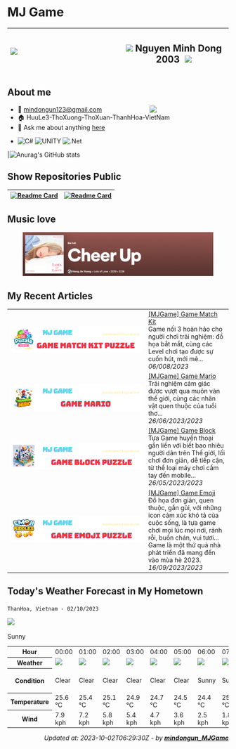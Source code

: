 # MJ Game

|<img align='left' src="https://github.com/mindongun123/MJGame/blob/main/MJGame.gif" width="240">| <h2>  <img src="https://media.giphy.com/media/VgCDAzcKvsR6OM0uWg/giphy.gif" width="50"> Nguyen Minh Dong 2003 <image>  <img src="https://media.giphy.com/media/mGcNjsfWAjY5AEZNw6/giphy.gif" width="50"> </h2>|
| --- | --- |
    

## **About me**
<img align='right' src="https://media.giphy.com/media/M9gbBd9nbDrOTu1Mqx/giphy.gif" width="180">

- 📧 mindongun123@gmail.com
- 🏠 HuuLe3-ThoXuong-ThoXuan-ThanhHoa-VietNam
- 💬 Ask me about anything [here](https://facebook.com//md.6823)
<!-- - 💼 FrontEnd Engineer at [Razorpay](http://razorpay.com/) -->
<!-- - 📈 Built github-readme-stats, verlyjs and more, **50m+** hits • **50K** stars on GitHub -->
<!-- - ❤️ I love writing TypeScript, and building fun experiments on type-level -->
  
- ![C#](https://img.shields.io/badge/c%23-%23239120.svg?style=for-the-badge&logo=c-sharp&logoColor=white)
![UNITY](https://img.shields.io/badge/Unity-%2320232a.svg?style=for-the-badge&logo=unity&logoColor=white) 
![.Net](https://img.shields.io/badge/.NET-5C2D91?style=for-the-badge&logo=.net&logoColor=white)



<!-- 
| <a href="https://github.com/mindongun123"><img align="center" src="https://github-readme-stats.vercel.app/api?username=mindongun123&show_icons=true&include_all_commits=true&theme=buefy&hide_border=true" alt="Anurag's github stats" /></a> | <a href="https://github.com/mindongun123"><img align="center" src="https://github-readme-stats.vercel.app/api/top-langs/?username=mindongun123&layout=compact&theme=buefy&hide_border=true" /></a> |
| ------------- | ------------- | -->




|![Anurag's GitHub stats](https://github-readme-stats.vercel.app/api?username=mindongun123&show_icons=true&theme=white)







## Show Repositories Public


|[![Readme Card](https://github-readme-stats.vercel.app/api/pin/?username=mindongun123&repo=mindongun123&show_owner=true)](https://github.com/mindongun123/mindongun123)|[![Readme Card](https://github-readme-stats.vercel.app/api/pin/?username=mindongun123&repo=MJGame_APK&show_owner=true)](https://github.com/mindongun123/MJGame_APK)|
| ------------- | ------------- |


## Music love


<!-- Nothing weird to see here -->
<div  align="center">
  <a href="https://open.spotify.com/track/0NOOpNzTcrgMiKigtt9hXa">
    <img src= "https://github.com/mindongun123/mindongun123/blob/main/CheerUp.png" right ="400" height = "100">
<!--     <img src="https://raw.githubusercontent.com/andyruwruw/andyruwruw/master/example/now-playing.svg" > -->
  </a>
</div>

## My Recent Articles

<table>
        <tr>
            <td width="300px">
                <a href="https://github.com/mindongun123/MJGame_APK/releases/tag/MatchKit">
                    <img src="https://github.com/mindongun123/mindongun123/blob/main/MJMatchKit.png" alt="thumbnail">
                </a>
            </td>
            <td>
                <a href="https://github.com/mindongun123/MJGame_APK/releases/tag/MatchKit">[MJGame] Game Match Kit</a>
                <div>Game nối 3 hoàn hảo cho người chơi trải nghiệm: đồ họa bắt mắt, cùng các Level chơi tạo được sự cuốn hút, mới mẽ...</div>
                <div><i>06/008/2023</i></div>
            </td>
        </tr>
        <tr>
            <td width="300px">
                <a href="https://github.com/mindongun123/MJGame_APK/releases/tag/MJGame_Mario">
                    <img src="https://github.com/mindongun123/mindongun123/blob/main/MJMario.png"" alt="thumbnail">
                </a>
            </td>
            <td>
                <a href="https://github.com/mindongun123/MJGame_APK/releases/tag/MJGame_Mario">[MJGame] Game Mario</a>
                <div>Trải nghiệm cảm giác đươc vượt qua muôn vàn thế giới, cùng các nhân vật quen thuộc của tuổi thơ...</div>
                <div><i>26/06/2023/2023</i></div>
            </td>
        </tr>
       <tr>
            <td width="300px">
                <a href="https://github.com/mindongun123/MJGame_APK/releases/tag/MJGame_Block">
                    <img src="https://github.com/mindongun123/mindongun123/blob/main/MJBlock.png"" alt="thumbnail">
                </a>
            </td>
            <td>
                <a href="https://github.com/mindongun123/MJGame_APK/releases/tag/MJGame_Block">[MJGame] Game Block</a>
                <div>Tựa Game huyền thoại gắn liền với biết bao nhiêu người dân trên Thế giới, lối chơi đơn giản, dễ tiếp cận, từ thể loại máy chơi cầm tay đến mobile...</div>
                <div><i>26/05/2023/2023</i></div>
            </td>
        </tr>
        <tr>
            <td width="300px">
                <a href="https://github.com/mindongun123/MJGame_APK/releases/tag/%23mjgameEmoji">
                    <img src="https://github.com/mindongun123/mindongun123/blob/main/MJEmoji.png"" alt="thumbnail">
                </a>
            </td>
            <td>
                <a href="https://github.com/mindongun123/MJGame_APK/releases/tag/%23mjgameEmoji">[MJGame] Game Emoji</a>
                <div>Đồ họa đơn giản, quen thuộc, gần gủi, với những icon cảm xúc khó tả của cuộc sống, là tựa game chơi mọi lúc mọi nơi, rảnh rỗi, buồn chán, vui tươi... Game là một thứ quà nhà phát triển đã mang đến vào mùa hè 2023.</div>
                <div><i>16/09/2023/2023</i></div>
            </td>
        </tr>
<!--         <tr>
            <td width="300px">
                <a href="https://github.com/mindongun123/MJGame_APK/releases/tag/MJGame-Connect">
                    <img src="https://github.com/mindongun123/mindongun123/blob/main/GConnect.png" alt="thumbnail">
                </a>
            </td>
            <td>
                <a href="https://github.com/mindongun123/MJGame_APK/releases/tag/MJGame-Connect">[MJGame] Game DotConnect</a>
                <div>Nếu bạn là một người yêu thích Logic, hãy cùng kiểm tra tư duy tìm đường đi trong trò chơi...</div>
                <div><i>16/02/2023</i></div>
            </td>
        </tr>
        <tr>
            <td width="300px">
                <a href="https://github.com/mindongun123/MJGame_APK/releases/tag/runner3D">
                    <img src="https://github.com/mindongun123/mindongun123/blob/main/Runner3D.png">
                </a>
            </td>
            <td>
                <a href="https://github.com/mindongun123/MJGame_APK/releases/tag/runner3D">[MJGame] Game Runner 3D</a>
                <div>Game thuôc thể loại Cansual 3D, với các nhân vật đơn giản, ngộ nghĩnh, cùng vượt qua các thử thách khó khăn trên con đường tiến đến đỉnh vinh quang...</div>
                <div><i>16/09/2022</i></div>
            </td>
        </tr> -->
</table>



<!-- Proudly created with GPRM ( https://gprm.itsvg.in ) -->


## Today's Weather Forecast in My Hometown



`ThanHoa, Vietnam - 02/10/2023`

<img src="https://cdn.weatherapi.com/weather/64x64/day/113.png"/>

Sunny


<table>
    <tr>
        <th>Hour</th>
        <td>00:00</td><td>01:00</td><td>02:00</td><td>03:00</td><td>04:00</td><td>05:00</td><td>06:00</td><td>07:00</td><td>08:00</td><td>09:00</td><td>10:00</td><td>11:00</td><td>12:00</td><td>13:00</td><td>14:00</td><td>15:00</td><td>16:00</td><td>17:00</td><td>18:00</td><td>19:00</td><td>20:00</td><td>21:00</td><td>22:00</td><td>23:00</td>
    </tr>
    <tr>
        <th>Weather</th>
        <td><img src="https://cdn.weatherapi.com/weather/64x64/night/113.png"></img></td><td><img src="https://cdn.weatherapi.com/weather/64x64/night/113.png"></img></td><td><img src="https://cdn.weatherapi.com/weather/64x64/night/113.png"></img></td><td><img src="https://cdn.weatherapi.com/weather/64x64/night/113.png"></img></td><td><img src="https://cdn.weatherapi.com/weather/64x64/night/113.png"></img></td><td><img src="https://cdn.weatherapi.com/weather/64x64/night/113.png"></img></td><td><img src="https://cdn.weatherapi.com/weather/64x64/day/113.png"></img></td><td><img src="https://cdn.weatherapi.com/weather/64x64/day/113.png"></img></td><td><img src="https://cdn.weatherapi.com/weather/64x64/day/113.png"></img></td><td><img src="https://cdn.weatherapi.com/weather/64x64/day/113.png"></img></td><td><img src="https://cdn.weatherapi.com/weather/64x64/day/113.png"></img></td><td><img src="https://cdn.weatherapi.com/weather/64x64/day/113.png"></img></td><td><img src="https://cdn.weatherapi.com/weather/64x64/day/113.png"></img></td><td><img src="https://cdn.weatherapi.com/weather/64x64/day/116.png"></img></td><td><img src="https://cdn.weatherapi.com/weather/64x64/day/113.png"></img></td><td><img src="https://cdn.weatherapi.com/weather/64x64/day/113.png"></img></td><td><img src="https://cdn.weatherapi.com/weather/64x64/day/116.png"></img></td><td><img src="https://cdn.weatherapi.com/weather/64x64/day/176.png"></img></td><td><img src="https://cdn.weatherapi.com/weather/64x64/night/176.png"></img></td><td><img src="https://cdn.weatherapi.com/weather/64x64/night/113.png"></img></td><td><img src="https://cdn.weatherapi.com/weather/64x64/night/113.png"></img></td><td><img src="https://cdn.weatherapi.com/weather/64x64/night/113.png"></img></td><td><img src="https://cdn.weatherapi.com/weather/64x64/night/113.png"></img></td><td><img src="https://cdn.weatherapi.com/weather/64x64/night/113.png"></img></td>
    </tr>
    <tr>
        <th>Condition</th>
        <td width="200px">Clear</td><td width="200px">Clear</td><td width="200px">Clear</td><td width="200px">Clear</td><td width="200px">Clear</td><td width="200px">Clear</td><td width="200px">Sunny</td><td width="200px">Sunny</td><td width="200px">Sunny</td><td width="200px">Sunny</td><td width="200px">Sunny</td><td width="200px">Sunny</td><td width="200px">Sunny</td><td width="200px">Partly cloudy</td><td width="200px">Sunny</td><td width="200px">Sunny</td><td width="200px">Partly cloudy</td><td width="200px">Patchy rain possible</td><td width="200px">Patchy rain possible</td><td width="200px">Clear</td><td width="200px">Clear</td><td width="200px">Clear</td><td width="200px">Clear</td><td width="200px">Clear</td>
    </tr>
    <tr>
        <th>Temperature</th>
        <td>25.6 °C</td><td>25.4 °C</td><td>25.1 °C</td><td>24.9 °C</td><td>24.7 °C</td><td>24.5 °C</td><td>24.4 °C</td><td>25.6 °C</td><td>27.3 °C</td><td>29 °C</td><td>30.5 °C</td><td>31.7 °C</td><td>32.4 °C</td><td>33 °C</td><td>33.3 °C</td><td>33.4 °C</td><td>32.7 °C</td><td>30.7 °C</td><td>28.6 °C</td><td>27.7 °C</td><td>27 °C</td><td>26.5 °C</td><td>26.1 °C</td><td>25.8 °C</td>
    </tr>
    <tr>
        <th>Wind</th>
        <td>7.9 kph</td><td>7.2 kph</td><td>5.8 kph</td><td>5.4 kph</td><td>4.7 kph</td><td>3.6 kph</td><td>2.5 kph</td><td>1.8 kph</td><td>2.2 kph</td><td>1.8 kph</td><td>1.8 kph</td><td>4.3 kph</td><td>5.8 kph</td><td>3.6 kph</td><td>7.6 kph</td><td>9 kph</td><td>10.8 kph</td><td>13 kph</td><td>15.1 kph</td><td>14.8 kph</td><td>13 kph</td><td>10.8 kph</td><td>9.7 kph</td><td>8.6 kph</td>
    </tr>
</table>


<div align="right">

*Updated at: 2023-10-02T06:29:30Z - by **[mindongun_MJGame](https://github.com/mindongun123/mindongun123)***

</div>





